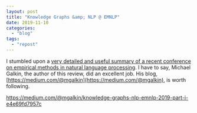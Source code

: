 ```yaml
---
layout: post
title: "Knowledge Graphs &amp; NLP @ EMNLP"
date: 2019-11-10
categories: 
  - "blog"
tags: 
  - "repost"
---
```


I stumbled upon a [very detailed and useful summary of a recent conference on empirical methods in natural language processing](https://medium.com/@mgalkin/knowledge-graphs-nlp-emnlp-2019-part-i-e4e69fd7957c). I have to say, Michael Galkin, the author of this review, did an excellent job. His blog, [https://medium.com/@mgalkin](https://medium.com/@mgalkin), is worth following.

https://medium.com/@mgalkin/knowledge-graphs-nlp-emnlp-2019-part-i-e4e69fd7957c
